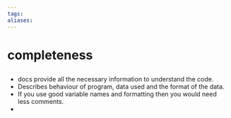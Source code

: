 ```yaml
---
tags: 
aliases:
---
```

# completeness
##
- docs provide all the necessary information to understand the code.
- Describes behaviour of program, data used and the format of the data. 
- If you use good variable names and formatting then you would need less comments.
-  